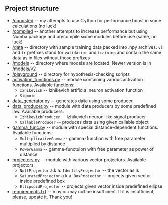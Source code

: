 ## Project structure

+ [/cboosted](https://github.com/zexUlt/spiked-neural-network-py/tree/main/cboosted) -- my attempts to use Cython for performance boost in some calculations (no luck)
+ [/compiled](https://github.com/zexUlt/spiked-neural-network-py/tree/main/compiled) -- another attempts to increase performance but using Numba package and precompile some modules before use (same, no luck)
+ [/data](https://github.com/zexUlt/spiked-neural-network-py/tree/main/data) -- directory with sample training data packed into .npy archives. `vl` and `tr` prefixes stand for `validation` and `training` and contain the same data as in files without those prefixes
+ [/models](https://github.com/zexUlt/spiked-neural-network-py/tree/main/models) -- directory where models are located. Newer version is in [/models/v2](https://github.com/zexUlt/spiked-neural-network-py/tree/main/models/v2)
+ [/playground](https://github.com/zexUlt/spiked-neural-network-py/tree/main/playground) -- directory for hypothesis-checking scripts
+ [activation_functions.py](https://github.com/zexUlt/spiked-neural-network-py/tree/main/activation_functions.py) -- module containing various activation functions. Available functions:
  + `Izhikevich` -- Izhikevich artificial neuron activation function
  + `Sigmoid`
+ [data_generator.py](https://github.com/zexUlt/spiked-neural-network-py/tree/main/data_generator.py) -- generates data using some producer
+ [data_producer.py](https://github.com/zexUlt/spiked-neural-network-py/tree/main/data_producer.py) -- module with data producers by some predefined law. Available producers:
  + `IzhikevichProducer` -- Izhikevich neuron-like signal producer
  + `CallableProducer` -- produces data using given callable object
+ [gamma_func.py](https://github.com/zexUlt/spiked-neural-network-py/tree/main/gamm_func.py) -- module with special distance-dependent functions. Available functions:
  + `MultiplicativeGamma` -- gamma-function with free parameter multiplied by distance
  + `PowerGamma` -- gamma-functuion with free parameter as power of distance
+ [projectors.py](https://github.com/zexUlt/spiked-neural-network-py/tree/main/projectors.py) -- module with various vector projectors. Available projectors:
  + `NullProjector` a.k.a. `IdentityProjector` -- the vector as is
  + `SaturatedProjector` a.k.a. `BoxProjector` -- projects given vector inside predefined box
  + `EllipsoidProjector` -- projects given vector inside predefined ellipse
+ [requirements.txt](https://github.com/zexUlt/spiked-neural-network-py/tree/main/requirements.txt) -- may or may not be insufficient. If it is insufficient, please, update it. Thank you!
